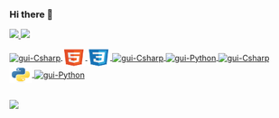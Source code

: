 ### Hi there 👋
 <div>
  <a href="https://github.com/vitorim">
  <img height="150em" src="https://github-readme-stats.vercel.app/api?username=vitorim&show_icons=true&theme=dracula&include_all_commits=true&count_private=true"/>
  <img height="150em" src="https://github-readme-stats.vercel.app/api/top-langs/?username=vitorim&layout=compact&langs_count=7&theme=dracula"/>
</div>
 
<div style="display: inline_block"><br>
 <img align="center" alt="gui-Csharp" height="30" width="40" src="https://cdn.jsdelivr.net/gh/devicons/devicon/icons/javascript/javascript-original.svg">
 <img align="center" alt="gui-HTML" height="30" width="40" src="https://raw.githubusercontent.com/devicons/devicon/master/icons/html5/html5-original.svg">
 <img align="center" alt="gui-CSS" height="30" width="40" src="https://raw.githubusercontent.com/devicons/devicon/master/icons/css3/css3-original.svg">
 <img align="center" alt="gui-Csharp" height="30" width="40" src="https://cdn.jsdelivr.net/gh/devicons/devicon/icons/react/react-original.svg">
 <img align="center" alt="gui-Python" height="30" width="40" src="https://cdn.jsdelivr.net/gh/devicons/devicon/icons/nextjs/nextjs-original.svg">
 <img align="center" alt="gui-Csharp" height="30" width="40" src="https://cdn.jsdelivr.net/gh/devicons/devicon/icons/java/java-original.svg">
 <img align="center" alt="gui-Python" height="30" width="40" src="https://raw.githubusercontent.com/devicons/devicon/master/icons/python/python-original.svg">
 <img align="center" alt="gui-Python" height="30" width="40" src="https://cdn.jsdelivr.net/gh/devicons/devicon/icons/typescript/typescript-original.svg">
</div>
 
 ##
 
 <div>
  <a href="https://www.linkedin.com/in/vitorim" target="_blank"><img src="https://img.shields.io/badge/-LinkedIn-%230077B5?style=for-the-badge&logo=linkedin&logoColor=white" target="_blank"></a>
</div>

